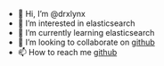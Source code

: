 - 👋 Hi, I’m @drxlynx
- 👀 I’m interested in elasticsearch
- 🌱 I’m currently learning elasticsearch
- 💞️ I’m looking to collaborate on [github](https://github.com/)  
- 📫 How to reach me [github](https://github.com/drxlynx)

<!---
drxlynx/drxlynx is a ✨ special ✨ repository because its `README.md` (this file) appears on your GitHub profile.
You can click the Preview link to take a look at your changes.
--->
